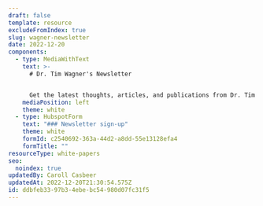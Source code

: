 ```yaml
---
draft: false
template: resource
excludeFromIndex: true
slug: wagner-newsletter
date: 2022-12-20
components:
  - type: MediaWithText
    text: >-
      # Dr. Tim Wagner's Newsletter


      Get the latest thoughts, articles, and publications from Dr. Tim Wagner every month.
    mediaPosition: left
    theme: white
  - type: HubspotForm
    text: "### Newsletter sign-up"
    theme: white
    formId: c2540692-363a-44d2-a8dd-55e13128efa4
    formTitle: ""
resourceType: white-papers
seo:
  noindex: true
updatedBy: Caroll Casbeer
updatedAt: 2022-12-20T21:30:54.575Z
id: ddbfeb33-97b3-4ebe-bc54-980d07fc31f5
---
```

